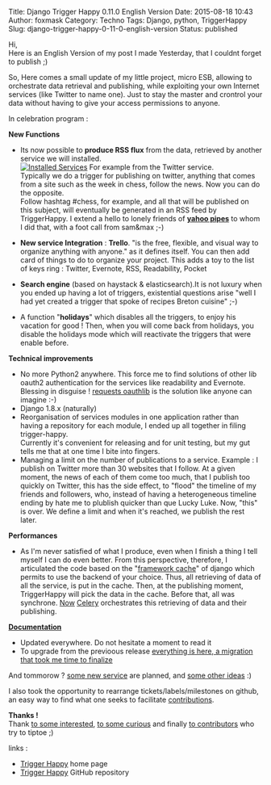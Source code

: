 Title: Django Trigger Happy 0.11.0 English Version
Date: 2015-08-18 10:43
Author: foxmask
Category: Techno
Tags: Django, python, TriggerHappy
Slug: django-trigger-happy-0-11-0-english-version
Status: published

Hi,  
Here is an English Version of my post I made Yesterday, that I couldnt
forget to publish ;)

So, Here comes a small update of my little project, micro ESB, allowing
to orchestrate data retrieval and publishing, while exploiting your own
Internet services (like Twitter to name one). Just to stay the master
and crontrol your data without having to give your access permissions to
anyone.

In celebration program :

**New Functions**

-   Its now possible to **produce RSS flux** from the data, retrieved by
    another service we will installed.  
    [![Installed
    Services](/static/2015/08/service_installe.png)](/static/2015/08/service_installe.png)
    For example from the Twitter service.  
    Typically we do a trigger for publishing on twitter, anything that
    comes from a site such as the week in chess, follow the news. Now
    you can do the opposite.  
    Follow hashtag \#chess, for example, and all that will be published
    on this subject, will eventually be generated in an RSS feed by
    TriggerHappy. I extend a hello to lonely friends of **[yahoo
    pipes](https://pipes.yahoo.com/pipes/)** to whom I did that, with a
    foot call from sam&max ;-)

-   **New service Integration** : **Trello**. "is the free, flexible,
    and visual way to organize anything with anyone." as it defines
    itself. You can then add card of things to do to organize your
    project. This adds a toy to the list of keys ring : Twitter,
    Evernote, RSS, Readability, Pocket
-   **Search engine** (based on haystack & elasticsearch).It is not
    luxury when you ended up having a lot of triggers, existential
    questions arise "well I had yet created a trigger that spoke of
    recipes Breton cuisine" ;-)
-   A function "**holidays**" which disables all the triggers, to enjoy
    his vacation for good ! Then, when you will come back from holidays,
    you disable the holidays mode which will reactivate the triggers
    that were enable before.

**Technical improvements**

-   No more Python2 anywhere. This force me to find solutions of other
    lib oauth2 authentication for the services like readability and
    Evernote. Blessing in disguise ! [requests
    oauthlib](https://requests-oauthlib.readthedocs.org/en/latest/) is
    the solution like anyone can imagine :-)
-   Django 1.8.x (naturally)
-   Reorganisation of services modules in one application rather than
    having a repository for each module, I ended up all together in
    filing trigger-happy.  
    Currently it's convenient for releasing and for unit testing, but
    my gut tells me that at one time I bite into fingers.
-   Managing a limit on the number of publications to a service. Example
    : I publish on Twitter more than 30 websites that I follow. At a
    given moment, the news of each of them come too much, that I publish
    too quickly on Twitter, this has the side effect, to "flood" the
    timeline of my friends and followers, who, instead of having a
    heterogeneous timeline ending by hate me to plublish quicker than
    que Lucky Luke. Now, "this" is over. We define a limit and when it's
    reached, we publish the rest later.

**Performances**

-   As I'm never satisfied of what I produce, even when I finish a thing
    I tell myself I can do even better. From this perspective,
    therefore, I articulated the code based on the "[framework
    cache](https://docs.djangoproject.com/en/1.8/topics/cache/)" of
    django which permits to use the backend of your choice. Thus, all
    retrieving of data of all the service, is put in the cache. Then, at
    the publishing moment, TriggerHappy will pick the data in the cache.
    Before that, all was synchrone.
    [Now](/post/2015/06/19/supervisor-celery-django-orchestration/)
    [Celery](http://celery.readthedocs.org/) orchestrates this
    retrieving of data and their publishing.


**[Documentation](http://trigger-happy.readthedocs.org/)**

-   Updated everywhere. Do not hesitate a moment to read it
-   To upgrade from the previoous release [everything is here, a
    migration that took me time to
    finalize](http://trigger-happy.readthedocs.org/en/latest/migration.html)


And tommorow ? [some new
service](https://github.com/foxmask/django-th/labels/module) are
planned, and [some other
ideas](https://github.com/foxmask/django-th/issues) :)

I also took the opportunity to rearrange tickets/labels/milestones on
github, an easy way to find what one seeks to facilitate
[contributions](https://github.com/foxmask/django-th/blob/master/CONTRIBUTING.md).

**Thanks !**  
Thank [to some
interested](https://github.com/foxmask/django-th/stargazers), [to some
curious](https://github.com/foxmask/django-th/watchers) and finally [to
contributors](https://github.com/foxmask/django-th/graphs/contributors)
who try to tiptoe ;)

links :

-   [Trigger Happy](http://trigger-happy.eu) home page
-   [Trigger Happy](https://github.com/foxmask/django-th) GitHub
    repository

